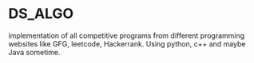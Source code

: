 # DS_ALGO
implementation of all competitive programs from different programming websites like GFG, leetcode, Hackerrank. Using python, c++ and maybe Java sometime.
